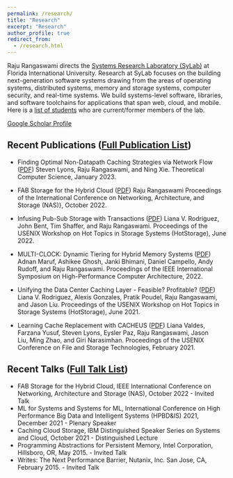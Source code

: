 ```yaml
---
permalink: /research/
title: "Research"
excerpt: "Research"
author_profile: true
redirect_from:
  - /research.html
---
```


Raju Rangaswami directs the [Systems Research Laboratory (SyLab)](http://sylab-srv.cs.fiu.edu/) at Florida International University. Research at SyLab focuses on the building next-generation software systems drawing from the areas of operating systems, distributed systems, memory and storage systems, computer security, and real-time systems. We build systems-level software, libraries, and software toolchains for applications that span web, cloud, and mobile. Here is a [list of students](/students) who are current/former members of the lab.


[Google Scholar Profile](https://scholar.google.com/citations?hl=en&user=-Y_xfI8AAAAJ)

Recent Publications ([Full Publication List](/publications/))
------

* Finding Optimal Non-Datapath Caching Strategies via Network Flow ([PDF](http://www.cs.fiu.edu/%7Eraju/WWW/publications/elsevier_tcs_2023/paper.pdf))
    Steven Lyons, Raju Rangaswami, and Ning Xie.
    Theoretical Computer Science, January 2023.


* FAB Storage for the Hybrid Cloud ([PDF](http://www.cs.fiu.edu/%7Eraju/WWW/publications/nas2022/paper.pdf))
  Raju Rangaswami
  Proceedings of the International Conference on Networking, Architecture, and Storage (NAS)}, October 2022.

 * Infusing Pub-Sub Storage with Transactions ([PDF](http://www.cs.fiu.edu/%7Eraju/WWW/publications/hotstorage2022/paper.pdf))
  Liana V. Rodriguez, John Bent, Tim Shaffer, and Raju Rangaswami.
  Proceedings of the USENIX Workshop on Hot Topics in Storage Systems (HotStorage), June 2022.

* MULTI-CLOCK: Dynamic Tiering for Hybrid Memory Systems ([PDF](http://www.cs.fiu.edu/%7Eraju/WWW/publications/hpca2022/paper.pdf))
  Adnan Maruf, Ashikee Ghosh, Janki Bhimani, Daniel Campello, Andy Rudoff, and
Raju Rangaswami.
  Proceedings of the  IEEE International Symposium on High-Performance Computer Architecture, 2022.

* Unifying the Data Center Caching Layer - Feasible? Profitable? ([PDF](http://www.cs.fiu.edu/%7Eraju/WWW/publications/hotstorage2021/paper.pdf))
  Liana V. Rodriguez, Alexis Gonzales, Pratik Poudel, Raju Rangaswami, and Jason Liu.
  Proceedings of the USENIX Workshop on Hot Topics in Storage Systems (HotStorage), June 2021.

* Learning Cache Replacement with CACHEUS ([PDF](http://www.cs.fiu.edu/%7Eraju/WWW/publications/fast2021/paper.pdf))
  Liana Valdes, Farzana Yusuf, Steven Lyons, Eysler Paz, Raju Rangaswami, Jason Liu, Ming Zhao, and Giri Narasimhan.
  Proceedings of the USENIX Conference on File and Storage Technologies, February 2021.



Recent Talks ([Full Talk List](/talks/))
------

- FAB Storage for the Hybrid Cloud, IEEE International Conference on Networking, Architecture and Storage (NAS), October 2022 - Invited Talk
- ML for Systems and Systems for ML, International Conference on High Performance Big Data and Intelligent Systems (HPBD&IS) 2021, December 2021 - Plenary Speaker
- Caching Cloud Storage, IBM Distinguished Speaker Series on Systems and Cloud, October 2021 - Distinguished Lecture
- Programming Abstractions for Persistent Memory, Intel Corporation, Hillsboro, OR, May 2015. - Invited Talk
- Writes: The Next Performance Barrier, Nutanix, Inc. San Jose, CA, February 2015. - Invited Talk
